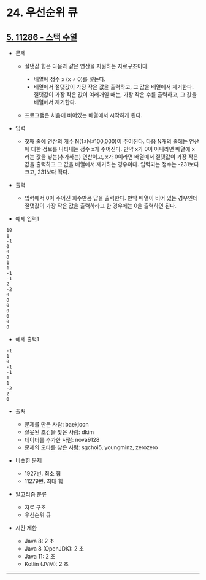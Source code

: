 # 24. 우선순위 큐

## [5. 11286 - 스택 수열](https://github.com/laphayen/coding_test_python/tree/main/BAEKJOON/24.%20%EC%9A%B0%EC%84%A0%EC%88%9C%EC%9C%84%20%ED%81%90/11286.py)
* 문제
	* 절댓값 힙은 다음과 같은 연산을 지원하는 자료구조이다.

		* 배열에 정수 x (x ≠ 0)를 넣는다.
		* 배열에서 절댓값이 가장 작은 값을 출력하고, 그 값을 배열에서 제거한다. 절댓값이 가장 작은 값이 여러개일 때는, 가장 작은 수를 출력하고, 그 값을 배열에서 제거한다.
	* 프로그램은 처음에 비어있는 배열에서 시작하게 된다.

* 입력
	* 첫째 줄에 연산의 개수 N(1≤N≤100,000)이 주어진다. 다음 N개의 줄에는 연산에 대한 정보를 나타내는 정수 x가 주어진다. 만약 x가 0이 아니라면 배열에 x라는 값을 넣는(추가하는) 연산이고, x가 0이라면 배열에서 절댓값이 가장 작은 값을 출력하고 그 값을 배열에서 제거하는 경우이다. 입력되는 정수는 -231보다 크고, 231보다 작다.

* 출력
	* 입력에서 0이 주어진 회수만큼 답을 출력한다. 만약 배열이 비어 있는 경우인데 절댓값이 가장 작은 값을 출력하라고 한 경우에는 0을 출력하면 된다.

* 예제 입력1
<pre><code>18
1
-1
0
0
0
1
1
-1
-1
2
-2
0
0
0
0
0
0
0</code></pre>

* 예제 출력1
<pre><code>-1
1
0
-1
-1
1
1
-2
2
0</code></pre>

* 출처
	* 문제를 만든 사람: baekjoon
	* 잘못된 조건을 찾은 사람: dkim
	* 데이터를 추가한 사람: nova9128
	* 문제의 오타를 찾은 사람: sgchoi5, youngminz, zerozero

* 비슷한 문제
	* 1927번. 최소 힙
	* 11279번. 최대 힙

* 알고리즘 분류
	* 자료 구조
	* 우선순위 큐

* 시간 제한
	* Java 8: 2 초
	* Java 8 (OpenJDK): 2 초
	* Java 11: 2 초
	* Kotlin (JVM): 2 초

* * *
